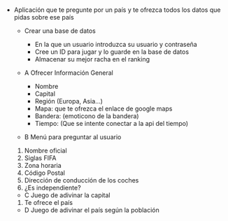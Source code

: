 # 

- Aplicación que te pregunte por un país y te ofrezca todos los datos que pidas sobre ese país

    - Crear una base de datos
        - En la que un usuario introduzca su usuario y contraseña 
        - Cree un ID para jugar y lo guarde en la base de datos
        - Almacenar su mejor racha en el ranking

    - A Ofrecer Información General
        - Nombre
        - Capital
        - Región (Europa, Asia…)
        - Mapa: que te ofrezca el enlace de google maps
        - Bandera: (emoticono de la bandera)
        - Tiempo: (Que se intente conectar a la api del tiempo)

    - B Menú para preguntar al usuario
    1. Nombre oficial
    2. Siglas FIFA
    3. Zona horaria 
    4. Código Postal
    5. Dirección de conducción de los coches
    6. ¿Es independiente?

    - C Juego de adivinar la capital
    1. Te ofrece el país

    - D Juego de adivinar el país según la población

